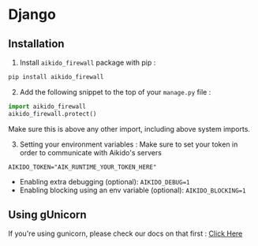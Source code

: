 # Django
## Installation
1. Install `aikido_firewall` package with pip :
```sh
pip install aikido_firewall
```

2. Add the following snippet to the top of your `manage.py` file :
```python
import aikido_firewall
aikido_firewall.protect()
```
Make sure this is above any other import, including above system imports.

3. Setting your environment variables :
Make sure to set your token in order to communicate with Aikido's servers
```env
AIKIDO_TOKEN="AIK_RUNTIME_YOUR_TOKEN_HERE"
```

- Enabling extra debugging (optional): ```AIKIDO_DEBUG=1```
- Enabling blocking using an env variable (optional): ```AIKIDO_BLOCKING=1```

## Using gUnicorn
If you're using gunicorn, please check our docs on that first : [Click Here](./gunicorn.md)
